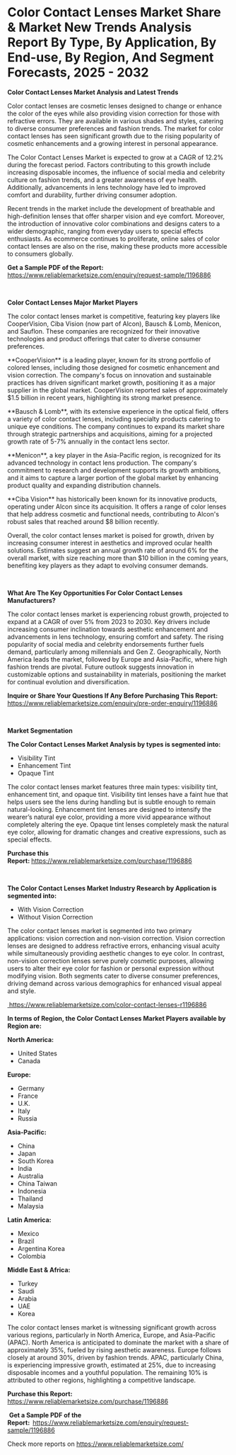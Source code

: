 <p><h1>Color Contact Lenses Market Share & Market New Trends Analysis Report By Type, By Application, By End-use, By Region, And Segment Forecasts, 2025 - 2032</h1></p><p><strong>Color Contact Lenses Market Analysis and Latest Trends</strong></p>
<p><p>Color contact lenses are cosmetic lenses designed to change or enhance the color of the eyes while also providing vision correction for those with refractive errors. They are available in various shades and styles, catering to diverse consumer preferences and fashion trends. The market for color contact lenses has seen significant growth due to the rising popularity of cosmetic enhancements and a growing interest in personal appearance.</p><p>The Color Contact Lenses Market is expected to grow at a CAGR of 12.2% during the forecast period. Factors contributing to this growth include increasing disposable incomes, the influence of social media and celebrity culture on fashion trends, and a greater awareness of eye health. Additionally, advancements in lens technology have led to improved comfort and durability, further driving consumer adoption.</p><p>Recent trends in the market include the development of breathable and high-definition lenses that offer sharper vision and eye comfort. Moreover, the introduction of innovative color combinations and designs caters to a wider demographic, ranging from everyday users to special effects enthusiasts. As ecommerce continues to proliferate, online sales of color contact lenses are also on the rise, making these products more accessible to consumers globally.</p></p>
<p><strong>Get a Sample PDF of the Report:&nbsp;</strong> <a href="https://www.reliablemarketsize.com/enquiry/request-sample/1196886?utm_campaign=1991&utm_medium=2&utm_source=Github&utm_content=ia&utm_term=07022025&utm_id=color-contact-lenses">https://www.reliablemarketsize.com/enquiry/request-sample/1196886</a></p>
<p>&nbsp;</p>
<p><strong>Color Contact Lenses Major Market Players</strong></p>
<p><p>The color contact lenses market is competitive, featuring key players like CooperVision, Ciba Vision (now part of Alcon), Bausch & Lomb, Menicon, and Sauflon. These companies are recognized for their innovative technologies and product offerings that cater to diverse consumer preferences.</p><p>**CooperVision** is a leading player, known for its strong portfolio of colored lenses, including those designed for cosmetic enhancement and vision correction. The company's focus on innovation and sustainable practices has driven significant market growth, positioning it as a major supplier in the global market. CooperVision reported sales of approximately $1.5 billion in recent years, highlighting its strong market presence.</p><p>**Bausch & Lomb**, with its extensive experience in the optical field, offers a variety of color contact lenses, including specialty products catering to unique eye conditions. The company continues to expand its market share through strategic partnerships and acquisitions, aiming for a projected growth rate of 5-7% annually in the contact lens sector.</p><p>**Menicon**, a key player in the Asia-Pacific region, is recognized for its advanced technology in contact lens production. The company's commitment to research and development supports its growth ambitions, and it aims to capture a larger portion of the global market by enhancing product quality and expanding distribution channels.</p><p>**Ciba Vision** has historically been known for its innovative products, operating under Alcon since its acquisition. It offers a range of color lenses that help address cosmetic and functional needs, contributing to Alcon's robust sales that reached around $8 billion recently.</p><p>Overall, the color contact lenses market is poised for growth, driven by increasing consumer interest in aesthetics and improved ocular health solutions. Estimates suggest an annual growth rate of around 6% for the overall market, with size reaching more than $10 billion in the coming years, benefiting key players as they adapt to evolving consumer demands.</p></p>
<p>&nbsp;</p>
<p><strong>What Are The Key Opportunities For Color Contact Lenses Manufacturers?</strong></p>
<p><p>The color contact lenses market is experiencing robust growth, projected to expand at a CAGR of over 5% from 2023 to 2030. Key drivers include increasing consumer inclination towards aesthetic enhancement and advancements in lens technology, ensuring comfort and safety. The rising popularity of social media and celebrity endorsements further fuels demand, particularly among millennials and Gen Z. Geographically, North America leads the market, followed by Europe and Asia-Pacific, where high fashion trends are pivotal. Future outlook suggests innovation in customizable options and sustainability in materials, positioning the market for continual evolution and diversification.</p></p>
<p><strong>Inquire or Share Your Questions If Any Before Purchasing This Report:</strong> <a href="https://www.reliablemarketsize.com/enquiry/pre-order-enquiry/1196886?utm_campaign=1991&utm_medium=2&utm_source=Github&utm_content=ia&utm_term=07022025&utm_id=color-contact-lenses">https://www.reliablemarketsize.com/enquiry/pre-order-enquiry/1196886</a></p>
<p>&nbsp;</p>
<p><strong>Market Segmentation</strong></p>
<p><strong>The Color Contact Lenses Market Analysis by types is segmented into:</strong></p>
<p><ul><li>Visibility Tint</li><li>Enhancement Tint</li><li>Opaque Tint</li></ul></p>
<p><p>The color contact lenses market features three main types: visibility tint, enhancement tint, and opaque tint. Visibility tint lenses have a faint hue that helps users see the lens during handling but is subtle enough to remain natural-looking. Enhancement tint lenses are designed to intensify the wearer’s natural eye color, providing a more vivid appearance without completely altering the eye. Opaque tint lenses completely mask the natural eye color, allowing for dramatic changes and creative expressions, such as special effects.</p></p>
<p><strong>Purchase this Report:&nbsp;</strong><a href="https://www.reliablemarketsize.com/purchase/1196886?utm_campaign=1991&utm_medium=2&utm_source=Github&utm_content=ia&utm_term=07022025&utm_id=color-contact-lenses">https://www.reliablemarketsize.com/purchase/1196886</a></p>
<p>&nbsp;</p>
<p><strong>The Color Contact Lenses Market Industry Research by Application is segmented into:</strong></p>
<p><ul><li>With Vision Correction</li><li>Without Vision Correction</li></ul></p>
<p><p>The color contact lenses market is segmented into two primary applications: vision correction and non-vision correction. Vision correction lenses are designed to address refractive errors, enhancing visual acuity while simultaneously providing aesthetic changes to eye color. In contrast, non-vision correction lenses serve purely cosmetic purposes, allowing users to alter their eye color for fashion or personal expression without modifying vision. Both segments cater to diverse consumer preferences, driving demand across various demographics for enhanced visual appeal and style.</p></p>
<p><a href="https://www.reliablemarketsize.com/color-contact-lenses-r1196886?utm_campaign=1991&utm_medium=2&utm_source=Github&utm_content=ia&utm_term=07022025&utm_id=color-contact-lenses">&nbsp;https://www.reliablemarketsize.com/color-contact-lenses-r1196886</a></p>
<p><strong>In terms of Region, the Color Contact Lenses Market Players available by Region are:</strong></p>
<p>
    <p> <strong> North America: </strong>
        <ul>
            <li>United States</li>
            <li>Canada</li>
        </ul>
        </p> 
    <p> <strong> Europe: </strong>
        <ul>
            <li>Germany</li>
            <li>France</li>
            <li>U.K.</li>
            <li>Italy</li>
            <li>Russia</li>
        </ul>
        </p> 
    <p> <strong> Asia-Pacific: </strong>
        <ul>
            <li>China</li>
            <li>Japan</li>
            <li>South Korea</li>
            <li>India</li>
            <li>Australia</li>
            <li>China Taiwan</li>
            <li>Indonesia</li>
            <li>Thailand</li>
            <li>Malaysia</li>
        </ul>
        </p> 
    <p> <strong> Latin America: </strong>
        <ul>
            <li>Mexico</li>
            <li>Brazil</li>
            <li>Argentina Korea</li>
            <li>Colombia</li>
        </ul>
        </p> 
    <p> <strong> Middle East & Africa: </strong>
        <ul>
            <li>Turkey</li>
            <li>Saudi</li>
            <li>Arabia</li>
            <li>UAE</li>
            <li>Korea</li>
        </ul>
    </p>
    </p>
<p><p>The color contact lenses market is witnessing significant growth across various regions, particularly in North America, Europe, and Asia-Pacific (APAC). North America is anticipated to dominate the market with a share of approximately 35%, fueled by rising aesthetic awareness. Europe follows closely at around 30%, driven by fashion trends. APAC, particularly China, is experiencing impressive growth, estimated at 25%, due to increasing disposable incomes and a youthful population. The remaining 10% is attributed to other regions, highlighting a competitive landscape.</p></p>
<p><strong>Purchase this Report: </strong><a href="https://www.reliablemarketsize.com/purchase/1196886?utm_campaign=1991&utm_medium=2&utm_source=Github&utm_content=ia&utm_term=07022025&utm_id=color-contact-lenses">https://www.reliablemarketsize.com/purchase/1196886</a></p>
<p>&nbsp;<strong>Get a Sample PDF of the Report:&nbsp;&nbsp;</strong><a href="https://www.reliablemarketsize.com/enquiry/request-sample/1196886?utm_campaign=1991&utm_medium=2&utm_source=Github&utm_content=ia&utm_term=07022025&utm_id=color-contact-lenses">https://www.reliablemarketsize.com/enquiry/request-sample/1196886</a></p>
<p><strong></strong></p>
<p>Check more reports on <a href="https://www.reliablemarketsize.com/?utm_campaign=1991&utm_medium=2&utm_source=Github&utm_content=ia&utm_term=07022025&utm_id=color-contact-lenses">https://www.reliablemarketsize.com/</a></p>